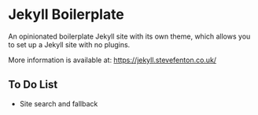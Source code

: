 # Jekyll Boilerplate

An opinionated boilerplate Jekyll site with its own theme, which allows you to set up a Jekyll site with no plugins.

More information is available at: <https://jekyll.stevefenton.co.uk/>

## To Do List

- Site search and fallback